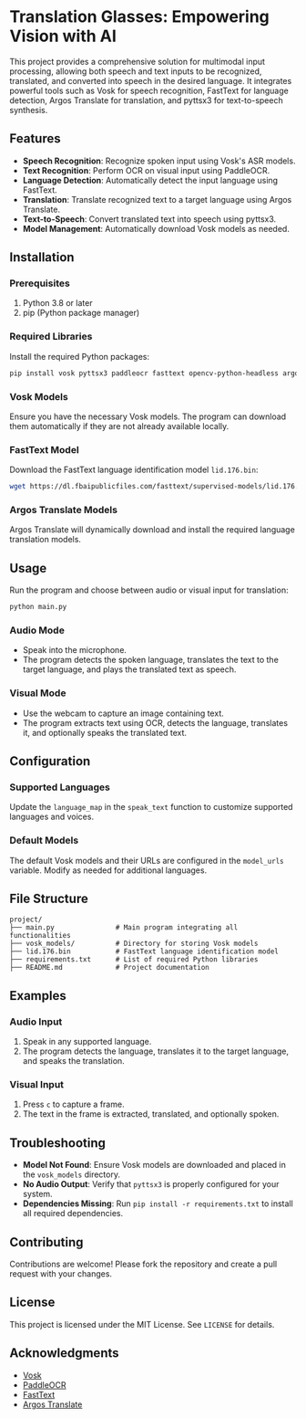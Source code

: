 # Translation Glasses: Empowering Vision with AI

This project provides a comprehensive solution for multimodal input processing, allowing both speech and text inputs to be recognized, translated, and converted into speech in the desired language. It integrates powerful tools such as Vosk for speech recognition, FastText for language detection, Argos Translate for translation, and pyttsx3 for text-to-speech synthesis.

## Features

- **Speech Recognition**: Recognize spoken input using Vosk's ASR models.
- **Text Recognition**: Perform OCR on visual input using PaddleOCR.
- **Language Detection**: Automatically detect the input language using FastText.
- **Translation**: Translate recognized text to a target language using Argos Translate.
- **Text-to-Speech**: Convert translated text into speech using pyttsx3.
- **Model Management**: Automatically download Vosk models as needed.

## Installation

### Prerequisites

1. Python 3.8 or later
2. pip (Python package manager)

### Required Libraries

Install the required Python packages:

```bash
pip install vosk pyttsx3 paddleocr fasttext opencv-python-headless argostranslate tqdm requests
```

### Vosk Models

Ensure you have the necessary Vosk models. The program can download them automatically if they are not already available locally.

### FastText Model

Download the FastText language identification model `lid.176.bin`:

```bash
wget https://dl.fbaipublicfiles.com/fasttext/supervised-models/lid.176.bin
```

### Argos Translate Models

Argos Translate will dynamically download and install the required language translation models.

## Usage

Run the program and choose between audio or visual input for translation:

```bash
python main.py
```

### Audio Mode

- Speak into the microphone.
- The program detects the spoken language, translates the text to the target language, and plays the translated text as speech.

### Visual Mode

- Use the webcam to capture an image containing text.
- The program extracts text using OCR, detects the language, translates it, and optionally speaks the translated text.

## Configuration

### Supported Languages

Update the `language_map` in the `speak_text` function to customize supported languages and voices.

### Default Models

The default Vosk models and their URLs are configured in the `model_urls` variable. Modify as needed for additional languages.

## File Structure

```
project/
├── main.py               # Main program integrating all functionalities
├── vosk_models/          # Directory for storing Vosk models
├── lid.176.bin           # FastText language identification model
├── requirements.txt      # List of required Python libraries
├── README.md             # Project documentation
```

## Examples

### Audio Input

1. Speak in any supported language.
2. The program detects the language, translates it to the target language, and speaks the translation.

### Visual Input

1. Press `c` to capture a frame.
2. The text in the frame is extracted, translated, and optionally spoken.

## Troubleshooting

- **Model Not Found**: Ensure Vosk models are downloaded and placed in the `vosk_models` directory.
- **No Audio Output**: Verify that `pyttsx3` is properly configured for your system.
- **Dependencies Missing**: Run `pip install -r requirements.txt` to install all required dependencies.

## Contributing

Contributions are welcome! Please fork the repository and create a pull request with your changes.

## License

This project is licensed under the MIT License. See `LICENSE` for details.

## Acknowledgments

- [Vosk](https://alphacephei.com/vosk/)
- [PaddleOCR](https://github.com/PaddlePaddle/PaddleOCR)
- [FastText](https://fasttext.cc/)
- [Argos Translate](https://github.com/argosopentech/argos-translate)
